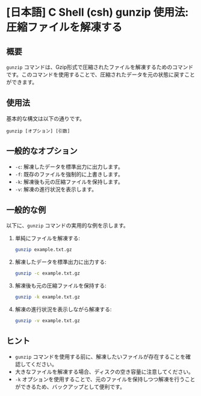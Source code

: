 # [日本語] C Shell (csh) gunzip 使用法: 圧縮ファイルを解凍する

## 概要
`gunzip` コマンドは、Gzip形式で圧縮されたファイルを解凍するためのコマンドです。このコマンドを使用することで、圧縮されたデータを元の状態に戻すことができます。

## 使用法
基本的な構文は以下の通りです。

```
gunzip [オプション] [引数]
```

## 一般的なオプション
- `-c`: 解凍したデータを標準出力に出力します。
- `-f`: 既存のファイルを強制的に上書きします。
- `-k`: 解凍後も元の圧縮ファイルを保持します。
- `-v`: 解凍の進行状況を表示します。

## 一般的な例
以下に、`gunzip` コマンドの実用的な例を示します。

1. 単純にファイルを解凍する:
    ```bash
    gunzip example.txt.gz
    ```

2. 解凍したデータを標準出力に出力する:
    ```bash
    gunzip -c example.txt.gz
    ```

3. 解凍後も元の圧縮ファイルを保持する:
    ```bash
    gunzip -k example.txt.gz
    ```

4. 解凍の進行状況を表示しながら解凍する:
    ```bash
    gunzip -v example.txt.gz
    ```

## ヒント
- `gunzip` コマンドを使用する前に、解凍したいファイルが存在することを確認してください。
- 大きなファイルを解凍する場合、ディスクの空き容量に注意してください。
- `-k` オプションを使用することで、元のファイルを保持しつつ解凍を行うことができるため、バックアップとして便利です。